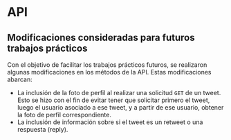# API

## Modificaciones consideradas para futuros trabajos prácticos

Con el objetivo de facilitar los trabajos prácticos futuros, se realizaron algunas modificaciones en los métodos de la API. Estas modificaciones abarcan:

- La inclusión de la foto de perfil al realizar una solicitud `GET` de un tweet. Esto se hizo con el fin de evitar tener que solicitar primero el tweet, luego el usuario asociado a ese tweet, y a partir de ese usuario, obtener la foto de perfil correspondiente.
- La inclusión de información sobre si el tweet es un retweet o una respuesta (reply).